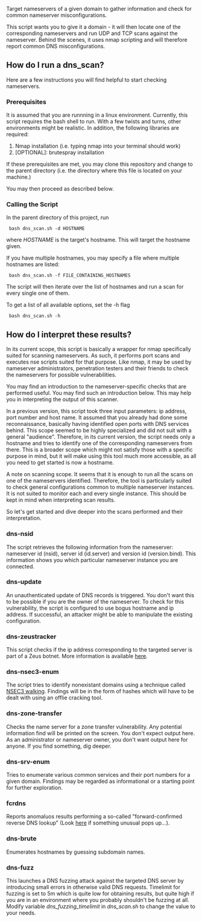Target nameservers of a given domain to gather information and check for common nameserver misconfigurations.

This script wants you to give it a domain - it will then locate one of the corresponding nameservers and run UDP and TCP scans against the nameserver. Behind the scenes, it uses nmap scripting and will therefore report common DNS misconfigurations.

## How do I run a dns_scan?
Here are a few instructions you will find helpful to start checking nameservers.
### Prerequisites
It is assumed that you are runnning in a linux environment. Currently, this script requires the bash shell to run.
With a few twists and turns, other environments might be realistic. In addition, the following libraries are required:
1. Nmap installation (i.e. typing nmap into your terminal should work)
2. [OPTIONAL]: brutespray installation

If these prerequisites are met, you may clone this repository and change to the parent directory (i.e. the directory where this file is located on your machine.)

You may then proceed as described below.

### Calling the Script

In the parent directory of this project, run

     bash dns_scan.sh -d HOSTNAME

where *HOSTNAME* is the target's hostname. This will target the hostname given.

If you have multiple hostnames, you may specify a file where multiple hostnames are listed:

     bash dns_scan.sh -f FILE_CONTAINING_HOSTNAMES

The script will then iterate over the list of hostnames and run a scan for every single one of them.

To get a list of all available options, set the -h flag

     bash dns_scan.sh -h

## How do I interpret these results?
In its current scope, this script is basically a wrapper for nmap specifically suited for scanning nameservers. As such, it performs
port scans and executes nse scripts suited for that purpose. Like nmap, it may be used by nameserver administrators, penetration testers and their friends
to check the nameservers for possible vulnerabilities.

You may find an introduction to the nameserver-specific checks that are performed useful. You may find such an introduction below. This may help you
in interpreting the output of this scanner.

In a previous version, this script took three input parameters: ip address, port number and host name. It assumed that you already had
done some reconnaissance, basically having identified open ports with DNS services behind. This scope seemed to be highly specialized
and did not suit with a general "audience". Therefore, in its current version, the script needs only a hostname and tries to
identify one of the corresponding nameservers from there. This is a broader scope which might not satisfy those with a specific purpose
in mind, but it will make using this tool much more accessible, as all you need to get started is now a hostname.

A note on scanning scope. It seems that it is enough to run all the scans on one of the nameservers identified. Therefore, the tool is particularly suited
to check general configurations common to multiple nameserver instances. It is not suited to monitor each and every single instance.
This should be kept in mind when interpreting scan results.

So let's get started and dive deeper into the scans performed and their interpretation.

### dns-nsid
The script retrieves the following information from the nameserver: nameserver id (nsid), server id (id.server) and version id (version.bind).
This information shows you which particular nameserver instance you are connected.

### dns-update
An unauthenticated update of DNS records is triggered. You don't want this to be possible if you are the owner of the nameserver. To check for this
vulnerability, the script is configured to use bogus hostname and ip address. If successful, an attacker might be able to manipulate the
existing configuration.

### dns-zeustracker
This script checks if the ip address corresponding to the targeted server is part of a Zeus botnet. More information is available 
[here](https://zeustracker.abuse.ch/ztdns.php).

### dns-nsec3-enum
The script tries to identify nonexistant domains using a technique called [NSEC3 walking](https://nmap.org/nsedoc/scripts/dns-nsec3-enum.html).
Findings will be in the form of hashes which will have to be dealt with using an offlie cracking tool.

### dns-zone-transfer
Checks the name server for a zone transfer vulnerability. Any potential information find will be printed on the screen. You don't expect output here.
As an administrator or nameserver owner, you don't want output here for anyone.
If you find something, dig deeper.

### dns-srv-enum
Tries to enumerate various common services and their port numbers for a given domain. Findings may be regarded as informational or
a starting point for further exploration.

### fcrdns
Reports anomaluos results performing a so-called "forward-confirmed reverse DNS lookup" (Look [here](https://en.wikipedia.org/wiki/Forward-confirmed_reverse_DNS) if something unusual pops up...).

### dns-brute
Enumerates hostnames by guessing subdomain names.

### dns-fuzz
This launches a DNS fuzzing attack against the targeted DNS server by introducing small errors in otherwise valid DNS requests.
Timelimit for fuzzing is set to 5m which is quite low for obtaining results, but quite high if you are in an environment where you 
probably shouldn't be fuzzing at all. Modify variable *dns_fuzzing_timelimit* in *dns_scan.sh* to change the value to your needs.

